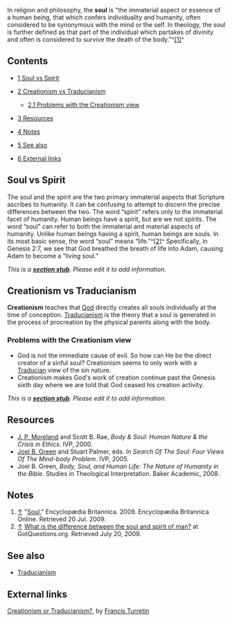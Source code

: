In religion and philosophy, the **soul** is "the immaterial aspect
or essence of a human being, that which confers individuality and
humanity, often considered to be synonymous with the mind or the
self. In theology, the soul is further defined as that part of the
individual which partakes of divinity and often is considered to
survive the death of the body."^[[1]](#note-0)^


## Contents

-   [1 Soul vs Spirit](#Soul_vs_Spirit)
-   [2 Creationism vs Traducianism](#Creationism_vs_Traducianism)
    -   [2.1 Problems with the Creationism view](#Problems_with_the_Creationism_view)

-   [3 Resources](#Resources)
-   [4 Notes](#Notes)
-   [5 See also](#See_also)
-   [6 External links](#External_links)

## Soul vs Spirit

The soul and the spirit are the two primary immaterial aspects that
Scripture ascribes to humanity. It can be confusing to attempt to
discern the precise differences between the two. The word “spirit”
refers only to the immaterial facet of humanity. Human beings have
a spirit, but are we not spirits. The word “soul” can refer to both
the immaterial and material aspects of humanity. Unlike human
beings having a spirit, human beings are souls. In its most basic
sense, the word “soul” means “life.”^[[2]](#note-1)^ Specifically,
in Genesis 2:7, we see that God breathed the breath of life into
Adam, causing Adam to become a “living soul.”

*This is a **[section stub](http://www.theopedia.com/Category:Theopedia_sectionstubs "Category:Theopedia sectionstubs")**. Please edit it to add information.*
## Creationism vs Traducianism

**Creationism** teaches that [God](God "God") directly creates all
souls individually at the time of conception.
[Traducianism](Traducianism "Traducianism") is the theory that a
soul is generated in the process of procreation by the physical
parents along with the body.

### Problems with the Creationism view

-   God is not the immediate cause of evil. So how can He be the
    direct creator of a sinful soul? Creationism seems to only work
    with a [Traducian](Traducianism "Traducianism") view of the sin
    nature.
-   Creationism makes God's work of creation continue past the
    Genesis sixth day where we are told that God ceased his creation
    activity.

*This is a **[section stub](http://www.theopedia.com/Category:Theopedia_sectionstubs "Category:Theopedia sectionstubs")**. Please edit it to add information.*
## Resources

-   [J. P. Moreland](J._P._Moreland "J. P. Moreland") and Scott B.
    Rae, *Body & Soul: Human Nature & the Crisis in Ethics*. IVP, 2000.
-   [Joel B. Green](Joel_B._Green "Joel B. Green") and Stuart
    Palmer, eds.
    *In Search Of The Soul: Four Views Of The Mind-body Problem*. IVP,
    2005.
-   Joel B. Green,
    *Body, Soul, and Human Life: The Nature of Humanity in the Bible*.
    Studies in Theological Interpretation. Baker Academic, 2008.

## Notes

1.  [↑](#ref-0)
    "[Soul](http://www.britannica.com/EBchecked/topic/555149/soul),"
    Encyclopædia Britannica. 2009. Encyclopædia Britannica Online.
    Retrieved 20 Jul. 2009.
2.  [↑](#ref-1)
    [What is the difference between the soul and spirit of man?](http://www.gotquestions.org/soul-spirit.html)
    at GotQuestions.org. Retrieved July 20, 2009.

## See also

-   [Traducianism](Traducianism "Traducianism")

## External links

[Creationism or Traducianism?](http://www.apuritansmind.com/FrancisTurretin/francisturretincrerationismtraducianism.htm),
by [Francis Turretin](Francis_Turretin "Francis Turretin")



